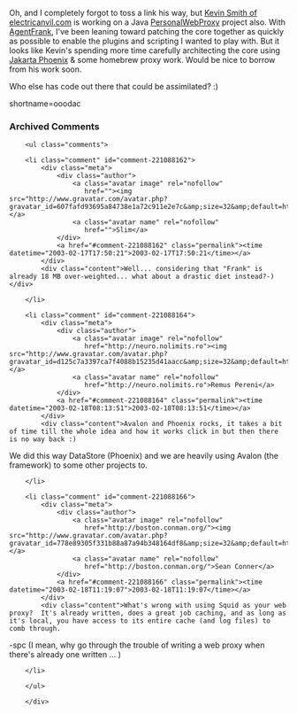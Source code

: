 <p>Oh, and I completely forgot to toss a link his way, but <a href="http://www.electricanvil.com/">Kevin Smith of electricanvil.com</a> is working on a Java <a href="http://www.decafbad.com/twiki/bin/view/Main/PersonalWebProxy">PersonalWebProxy</a> project also.  With <a href="http://www.decafbad.com/twiki/bin/view/Main/AgentFrank">AgentFrank</a>, I've been leaning toward patching the core together as quickly as possible to enable the plugins and scripting I wanted to play with.  But it looks like Kevin's spending more time carefully architecting the core using <a href="http://jakarta.apache.org/avalon/phoenix">Jakarta Phoenix</a> &amp; some homebrew proxy work.  Would be nice to borrow from his work soon.</p>
<p>Who else has code out there that could be assimilated? :)</p>
<!--more-->
shortname=ooodac

<div id="comments" class="comments archived-comments">
            <h3>Archived Comments</h3>
            
        <ul class="comments">
            
        <li class="comment" id="comment-221088162">
            <div class="meta">
                <div class="author">
                    <a class="avatar image" rel="nofollow" 
                       href=""><img src="http://www.gravatar.com/avatar.php?gravatar_id=607fafd93695a84738e1a72c911e2e7c&amp;size=32&amp;default=http://mediacdn.disqus.com/1320279820/images/noavatar32.png"/></a>
                    <a class="avatar name" rel="nofollow" 
                       href="">Slim</a>
                </div>
                <a href="#comment-221088162" class="permalink"><time datetime="2003-02-17T17:50:21">2003-02-17T17:50:21</time></a>
            </div>
            <div class="content">Well... considering that "Frank" is already 18 MB over-weighted... what about a drastic diet instead?-)</div>
            
        </li>
    
        <li class="comment" id="comment-221088164">
            <div class="meta">
                <div class="author">
                    <a class="avatar image" rel="nofollow" 
                       href="http://neuro.nolimits.ro"><img src="http://www.gravatar.com/avatar.php?gravatar_id=d125c7a3397ca7f4088b15235d41aacc&amp;size=32&amp;default=http://mediacdn.disqus.com/1320279820/images/noavatar32.png"/></a>
                    <a class="avatar name" rel="nofollow" 
                       href="http://neuro.nolimits.ro">Remus Pereni</a>
                </div>
                <a href="#comment-221088164" class="permalink"><time datetime="2003-02-18T08:13:51">2003-02-18T08:13:51</time></a>
            </div>
            <div class="content">Avalon and Phoenix rocks, it takes a bit of time till the whole idea and how it works click in but then there is no way back :)

We did this way DataStore (Phoenix) and we are heavily using Avalon (the framework) to some other projects to.</div>
            
        </li>
    
        <li class="comment" id="comment-221088166">
            <div class="meta">
                <div class="author">
                    <a class="avatar image" rel="nofollow" 
                       href="http://boston.conman.org/"><img src="http://www.gravatar.com/avatar.php?gravatar_id=778e89305f331b88a87a94b348164df8&amp;size=32&amp;default=http://mediacdn.disqus.com/1320279820/images/noavatar32.png"/></a>
                    <a class="avatar name" rel="nofollow" 
                       href="http://boston.conman.org/">Sean Conner</a>
                </div>
                <a href="#comment-221088166" class="permalink"><time datetime="2003-02-18T11:19:07">2003-02-18T11:19:07</time></a>
            </div>
            <div class="content">What's wrong with using Squid as your web proxy?  It's already written, does a great job caching, and as long as it's local, you have access to its entire cache (and log files) to comb through.

-spc (I mean, why go through the trouble of writing a web proxy when there's already one written ... )</div>
            
        </li>
    
        </ul>
    
        </div>
    